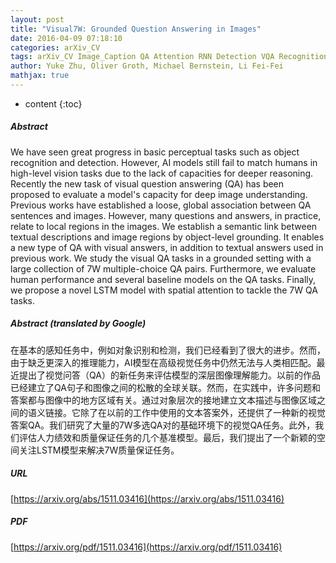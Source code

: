 ```yaml
---
layout: post
title: "Visual7W: Grounded Question Answering in Images"
date: 2016-04-09 07:18:10
categories: arXiv_CV
tags: arXiv_CV Image_Caption QA Attention RNN Detection VQA Recognition
author: Yuke Zhu, Oliver Groth, Michael Bernstein, Li Fei-Fei
mathjax: true
---
```


* content
{:toc}

##### Abstract
We have seen great progress in basic perceptual tasks such as object recognition and detection. However, AI models still fail to match humans in high-level vision tasks due to the lack of capacities for deeper reasoning. Recently the new task of visual question answering (QA) has been proposed to evaluate a model's capacity for deep image understanding. Previous works have established a loose, global association between QA sentences and images. However, many questions and answers, in practice, relate to local regions in the images. We establish a semantic link between textual descriptions and image regions by object-level grounding. It enables a new type of QA with visual answers, in addition to textual answers used in previous work. We study the visual QA tasks in a grounded setting with a large collection of 7W multiple-choice QA pairs. Furthermore, we evaluate human performance and several baseline models on the QA tasks. Finally, we propose a novel LSTM model with spatial attention to tackle the 7W QA tasks.

##### Abstract (translated by Google)
在基本的感知任务中，例如对象识别和检测，我们已经看到了很大的进步。然而，由于缺乏更深入的推理能力，AI模型在高级视觉任务中仍然无法与人类相匹配。最近提出了视觉问答（QA）的新任务来评估模型的深层图像理解能力。以前的作品已经建立了QA句子和图像之间的松散的全球关联。然而，在实践中，许多问题和答案都与图像中的地方区域有关。通过对象层次的接地建立文本描述与图像区域之间的语义链接。它除了在以前的工作中使用的文本答案外，还提供了一种新的视觉答案QA。我们研究了大量的7W多选QA对的基础环境下的视觉QA任务。此外，我们评估人力绩效和质量保证任务的几个基准模型。最后，我们提出了一个新颖的空间关注LSTM模型来解决7W质量保证任务。

##### URL
[https://arxiv.org/abs/1511.03416](https://arxiv.org/abs/1511.03416)

##### PDF
[https://arxiv.org/pdf/1511.03416](https://arxiv.org/pdf/1511.03416)

